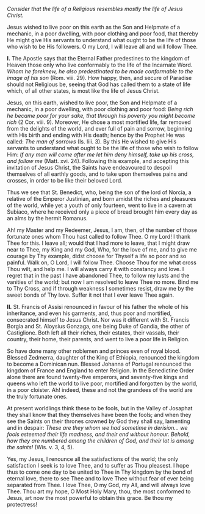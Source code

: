 
*Consider that the life of a Religious resembles mostly the life of Jesus Christ.*

Jesus wished to live poor on this earth as the Son and Helpmate of a mechanic, in a poor dwelling, with poor clothing and poor food, that thereby He might give His servants to understand what ought to be the life of those who wish to be His followers. O my Lord, I will leave all and will follow Thee.

**I\.** The Apostle says that the Eternal Father predestines to the kingdom of Heaven those only who live conformably to the life of the Incarnate Word. *Whom he foreknew, he also predestinated to be made conformable to the image of his son* (Rom. viii. 29). How happy, then, and secure of Paradise should not Religious be, seeing that God has called them to a state of life which, of all other states, is most like the life of Jesus Christ.

Jesus, on this earth, wished to live poor, the Son and Helpmate of a mechanic, in a poor dwelling, with poor clothing and poor food: *Being rich he became poor for your sake, that through his poverty you might become rich* (2 Cor. viii. 9). Moreover, He chose a most mortified life, far removed from the delights of the world, and ever full of pain and sorrow, beginning with His birth and ending with His death; hence by the Prophet He was called: *The man of sorrows* (Is. liii. 3). By this He wished to give His servants to understand what ought to be the life of those who wish to follow Him: *If any man will come after me let him deny himself, take up his cross, and follow me* (Matt. xvi. 24). Following this example, and accepting this invitation of Jesus Christ, the Saints have endeavoured to despoil themselves of all earthly goods, and to take upon themselves pains and crosses, in order to be like their beloved Lord.

Thus we see that St. Benedict, who, being the son of the lord of Norcia, a relative of the Emperor Justinian, and born amidst the riches and pleasures of the world, while yet a youth of only fourteen, went to live in a cavern at Subiaco, where he received only a piece of bread brought him every day as an alms by the hermit Romanus.

Ah! my Master and my Redeemer, Jesus, I am, then, of the number of those fortunate ones whom Thou hast called to follow Thee. O my Lord! I thank Thee for this. I leave all; would that I had more to leave, that I might draw near to Thee, my King and my God, Who, for the love of me, and to give me courage by Thy example, didst choose for Thyself a life so poor and so painful. Walk on, O Lord, I will follow Thee. Choose Thou for me what cross Thou wilt, and help me. I will always carry it with constancy and love. I regret that in the past I have abandoned Thee, to follow my lusts and the vanities of the world; but now I am resolved to leave Thee no more. Bind me to Thy Cross, and if through weakness I sometimes resist, draw me by the sweet bonds of Thy love. Suffer it not that I ever leave Thee again.

**II\.** St. Francis of Assisi renounced in favour of his father the whole of his inheritance, and even his garments, and, thus poor and mortified, consecrated himself to Jesus Christ. Nor was it different with St. Francis Borgia and St. Aloysius Gonzaga, one being Duke of Gandia, the other of Castiglione. Both left all their riches, their estates, their vassals, their country, their home, their parents, and went to live a poor life in Religion.

So have done many other noblemen and princes even of royal blood. Blessed Zedmerra, daughter of the King of Ethiopia, renounced the kingdom to become a Dominican nun. Blessed Johanna of Portugal renounced the kingdom of France and England to enter Religion. In the Benedictine Order alone there are found twenty-five emperors, and seventy-five kings and queens who left the world to live poor, mortified and forgotten by the world, in a poor cloister. Ah! indeed, these and not the grandees of the world are the truly fortunate ones.

At present worldlings think these to be fools, but in the Valley of Josaphat they shall know that they themselves have been the fools; and when they see the Saints on their thrones crowned by God they shall say, lamenting and in despair: *These are they whom we had sometime in derision... we fools esteemed their life madness, and their end without honour. Behold, how they are numbered among the children of God, and their lot is among the saints!* (Wis. v. 3, 4, 5).

Yes, my Jesus, I renounce all the satisfactions of the world; the only satisfaction I seek is to love Thee, and to suffer as Thou pleasest. I hope thus to come one day to be united to Thee in Thy kingdom by the bond of eternal love, there to see Thee and to love Thee without fear of ever being separated from Thee. I love Thee, O my God, my All, and will always love Thee. Thou art my hope, O Most Holy Mary, thou, the most conformed to Jesus, art now the most powerful to obtain this grace. Be thou my protectress!

